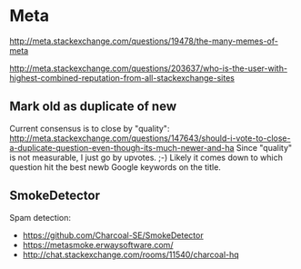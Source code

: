 # Meta

<http://meta.stackexchange.com/questions/19478/the-many-memes-of-meta>

<http://meta.stackexchange.com/questions/203637/who-is-the-user-with-highest-combined-reputation-from-all-stackexchange-sites>

## Mark old as duplicate of new

Current consensus is to close by "quality": http://meta.stackexchange.com/questions/147643/should-i-vote-to-close-a-duplicate-question-even-though-its-much-newer-and-ha Since "quality" is not measurable, I just go by upvotes. ;-) Likely it comes down to which question hit the best newb Google keywords on the title.

## SmokeDetector

Spam detection:

- <https://github.com/Charcoal-SE/SmokeDetector>
- <https://metasmoke.erwaysoftware.com/>
- <http://chat.stackexchange.com/rooms/11540/charcoal-hq>
